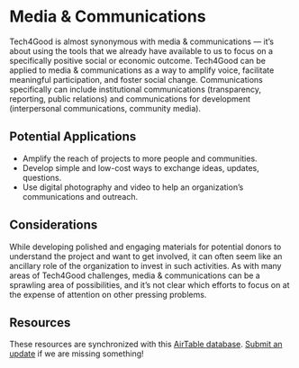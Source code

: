 # Media & Communications

Tech4Good is almost synonymous with media & communications — it’s about using the tools that we already have available to us to focus on a specifically positive social or economic outcome. Tech4Good can be applied to media & communications as a way to amplify voice, facilitate meaningful participation, and foster social change. Communications specifically can include institutional communications (transparency, reporting, public relations) and communications for development (interpersonal communications, community media).

## Potential Applications

- Amplify the reach of projects to more people and communities.
- Develop simple and low-cost ways to exchange ideas, updates, questions.
- Use digital photography and video to help an organization’s communications and outreach.

## Considerations

While developing polished and engaging materials for potential donors to understand the project and want to get involved, it can often seem like an ancillary role of the organization to invest in such activities. As with many areas of Tech4Good challenges, media & communications can be a sprawling area of possibilities, and it’s not clear which efforts to focus on at the expense of attention on other pressing problems.

## Resources

These resources are synchronized with this [AirTable database](https://airtable.com/shrIyFNx0PYL39Alh/tbl9kGk4uuG08xTJt?backgroundColor=green&viewControls=on). [Submit an update](https://airtable.com/shrtcZuxBz8d6tHjE) if we are missing something!

<vue-airtable
:columns="['Name', 'Description', 'Topic', 'Link', 'Type']"
filter="{Topic} = 'Media & Communications'"
view="Public">
</vue-airtable>
